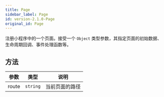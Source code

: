 ```yaml
---
title: Page
sidebar_label: Page
id: version-2.1.0-Page
original_id: Page
---
```


注册小程序中的一个页面。接受一个 `Object` 类型参数，其指定页面的初始数据、生命周期回调、事件处理函数等。

## 方法

<table>
  <thead>
    <tr>
      <th>参数</th>
      <th>类型</th>
      <th>说明</th>
    </tr>
  </thead>
  <tbody>
    <tr>
      <td>route</td>
      <td><code>string</code></td>
      <td>当前页面的路径</td>
    </tr>
  </tbody>
</table>
